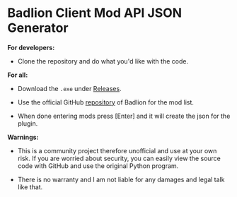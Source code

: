 # Badlion Client Mod API JSON Generator
**For developers:**

- Clone the repository and do what you'd like with the code.

**For all:**

- Download the `.exe` under [Releases](https://github.com/shupik123/badlionAPI/releases).

- Use the official GitHub [repository](https://github.com/BadlionClient/BadlionClientModAPI#mod-names-and-fields-that-can-be-disabled) of Badlion for the mod list.

- When done entering mods press [Enter] and it will create the json for the plugin.

**Warnings:**

- This is a community project therefore unofficial and use at your own risk. If you are worried about security, you can easily view the source code with GitHub and use the original Python program.

- There is no warranty and I am not liable for any damages and legal talk like that.
